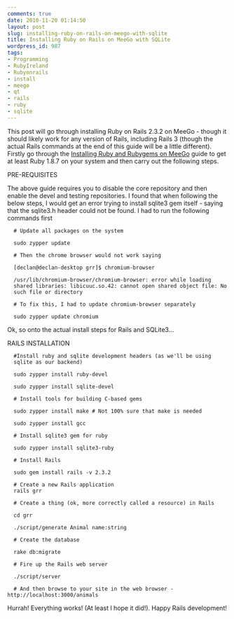 ```yaml
---
comments: true
date: 2010-11-20 01:14:50
layout: post
slug: installing-ruby-on-rails-on-meego-with-sqlite
title: Installing Ruby on Rails on MeeGo with SQLite
wordpress_id: 987
tags:
- Programming
- RubyIreland
- Rubyonrails
- install
- meego
- qt
- rails
- ruby
- sqlite
---
```


This post will go through installing Ruby on Rails 2.3.2 on MeeGo - though it should likely work for any version of Rails, including Rails 3 (though the actual Rails commands at the end of this guide will be a little different). Firstly go through the [Installing Ruby and Rubygems on MeeGo](http://www.theirishpenguin.com/2010/11/18/installing-ruby-and-rubygems-on-meego/) guide to get at least Ruby 1.8.7 on your system and then carry out the following steps.

PRE-REQUISITES

The above guide requires you to disable the core repository and then enable the devel and testing repositories. I found that when following the below steps, I would get an error trying to install sqlite3 gem itself - saying that the sqlite3.h header could not be found. I had to run the following commands first

      # Update all packages on the system
      
      sudo zypper update
      
      # Then the chrome browser would not work saying
      
      [declan@declan-desktop grr]$ chromium-browser

      /usr/lib/chromium-browser/chromium-browser: error while loading
      shared libraries: libicuuc.so.42: cannot open shared object file: No 
      such file or directory

      # To fix this, I had to update chromium-browser separately
      
      sudo zypper update chromium

Ok, so onto the actual install steps for Rails and SQLite3...

RAILS INSTALLATION

      #Install ruby and sqlite development headers (as we'll be using
      sqlite as our backend)
      
      sudo zypper install ruby-devel
      
      sudo zypper install sqlite-devel
      
      # Install tools for building C-based gems
      
      sudo zypper install make # Not 100% sure that make is needed
      
      sudo zypper install gcc
      
      # Install sqlite3 gem for ruby
      
      sudo zypper install sqlite3-ruby
      
      # Install Rails
      
      sudo gem install rails -v 2.3.2
      
      # Create a new Rails application
      rails grr
      
      # Create a thing (ok, more correctly called a resource) in Rails
      
      cd grr
      
      ./script/generate Animal name:string
      
      # Create the database
      
      rake db:migrate
      
      # Fire up the Rails web server
      
      ./script/server
      
      # And then browse to your site in the web browser - http://localhost:3000/animals

Hurrah! Everything works! (At least I hope it did!). Happy Rails development!
